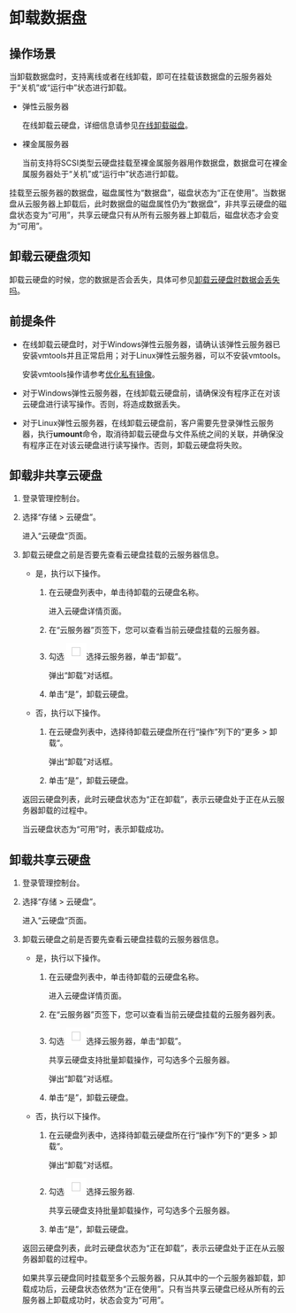 # 卸载数据盘<a name="evs_01_0004"></a>

## 操作场景<a name="section5983609165054"></a>

当卸载数据盘时，支持离线或者在线卸载，即可在挂载该数据盘的云服务器处于“关机”或“运行中”状态进行卸载。

-   弹性云服务器

    在线卸载云硬盘，详细信息请参见[在线卸载磁盘](https://support.huaweicloud.com/usermanual-ecs/ecs_03_0304.html)。

-   裸金属服务器

    当前支持将SCSI类型云硬盘挂载至裸金属服务器用作数据盘，数据盘可在裸金属服务器处于“关机”或“运行中”状态进行卸载。


挂载至云服务器的数据盘，磁盘属性为“数据盘”，磁盘状态为“正在使用”。当数据盘从云服务器上卸载后，此时数据盘的磁盘属性仍为“数据盘”，非共享云硬盘的磁盘状态变为“可用”，共享云硬盘只有从所有云服务器上卸载后，磁盘状态才会变为“可用”。

## 卸载云硬盘须知<a name="section0130304405"></a>

卸载云硬盘的时候，您的数据是否会丢失，具体可参见[卸载云硬盘时数据会丢失吗](https://support.huaweicloud.com/evs_faq/evs_faq_0012.html)。

## 前提条件<a name="section738654910211"></a>

-   在线卸载云硬盘时，对于Windows弹性云服务器，请确认该弹性云服务器已安装vmtools并且正常启用；对于Linux弹性云服务器，可以不安装vmtools。

    安装vmtools操作请参考[优化私有镜像](https://support.huaweicloud.com/usermanual-ims/zh-cn_topic_0047501112.html)。


-   对于Windows弹性云服务器，在线卸载云硬盘前，请确保没有程序正在对该云硬盘进行读写操作。否则，将造成数据丢失。

-   对于Linux弹性云服务器，在线卸载云硬盘前，客户需要先登录弹性云服务器，执行**umount**命令，取消待卸载云硬盘与文件系统之间的关联，并确保没有程序正在对该云硬盘进行读写操作。否则，卸载云硬盘将失败。

## 卸载非共享云硬盘<a name="section29382065152026"></a>

1.  登录管理控制台。
2.  选择“存储 \> 云硬盘”。

    进入“云硬盘“页面。

3.  卸载云硬盘之前是否要先查看云硬盘挂载的云服务器信息。

    -   是，执行以下操作。
        1.  在云硬盘列表中，单击待卸载的云硬盘名称。

            进入云硬盘详情页面。

        2.  在“云服务器”页签下，您可以查看当前云硬盘挂载的云服务器。
        3.  勾选  ![](figures/icon-select.png)选择云服务器，单击“卸载”。

            弹出“卸载”对话框。

        4.  单击“是”，卸载云硬盘。

    -   否，执行以下操作。
        1.  在云硬盘列表中，选择待卸载云硬盘所在行“操作”列下的“更多  \>  卸载“。

            弹出“卸载”对话框。

        2.  单击“是”，卸载云硬盘。

    返回云硬盘列表，此时云硬盘状态为“正在卸载”，表示云硬盘处于正在从云服务器卸载的过程中。

    当云硬盘状态为“可用”时，表示卸载成功。


## 卸载共享云硬盘<a name="section24629896173058"></a>

1.  登录管理控制台。
2.  选择“存储 \> 云硬盘”。

    进入“云硬盘“页面。

3.  卸载云硬盘之前是否要先查看云硬盘挂载的云服务器信息。

    -   是，执行以下操作。
        1.  在云硬盘列表中，单击待卸载的云硬盘名称。

            进入云硬盘详情页面。

        2.  在“云服务器”页签下，您可以查看当前云硬盘挂载的云服务器列表。
        3.  勾选  ![](figures/icon-select.png)选择云服务器，单击“卸载”。

            共享云硬盘支持批量卸载操作，可勾选多个云服务器。

            弹出“卸载”对话框。

        4.  单击“是”，卸载云硬盘。

    -   否，执行以下操作。
        1.  在云硬盘列表中，选择待卸载云硬盘所在行“操作”列下的“更多  \>  卸载“。

            弹出“卸载”对话框。

        2.  勾选  ![](figures/icon-select.png)选择云服务器.

            共享云硬盘支持批量卸载操作，可勾选多个云服务器。

        3.  单击“是”，卸载云硬盘。

    返回云硬盘列表，此时云硬盘状态为“正在卸载”，表示云硬盘处于正在从云服务器卸载的过程中。

    如果共享云硬盘同时挂载至多个云服务器，只从其中的一个云服务器卸载，卸载成功后，云硬盘状态依然为“正在使用”。只有当共享云硬盘已经从所有的云服务器上卸载成功时，状态会变为“可用”。


